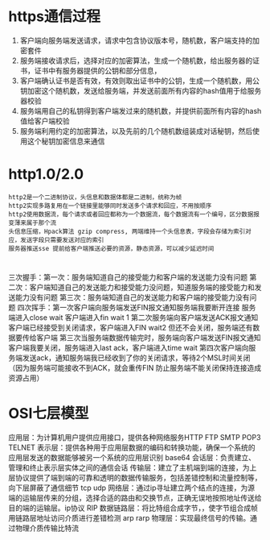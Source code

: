 # https通信过程
1. 客户端向服务端发送请求，请求中包含协议版本号，随机数，客户端支持的加密套件
2. 服务端接收请求后，选择对应的加密算法，生成一个随机数，给出服务器的证书，证书中有服务器提供的公钥和部分信息，
3. 客户端确认证书是否有效，有效则取出证书中的公钥，生成一个随机数，用公钥加密这个随机数，发送给服务端，并发送前面所有内容的hash值用于给服务器校验
4. 服务端用自己的私钥得到客户端发过来的随机数，并提供前面所有内容的hash值给客户端校验
5. 服务端利用约定的加密算法，以及先前的几个随机数组装成对话秘钥，然后使用这个秘钥加密信息来通信

# http1.0/2.0
    http2是一个二进制协议，头信息和数据体都是二进制，统称为帧
    http2实现多路复用在一个链接里能够同时发送多个请求和回应，不用按顺序
    http2使用数据流，每个请求或者回应都称为一个数据流，每个数据流有一个编号，区分数据报变薄来属于那个流
    头信息压缩，Hpack算法 gzip compress, 两端维持一个头信息表，字段会存储为索引对应，发送字段只需要发送对应的索引
    服务器推送sse 提前给客户端推送必要的资源，静态资源，可以减少延迟时间


# 
三次握手：第一次：服务端知道自己的接受能力和客户端的发送能力没有问题
              第二次：客户端知道自己的发送能力和接受能力没问题，知道服务端的接受能力和发送能力没有问题
              第三次：服务端知道自己的发送能力和客户端的接受能力没有问题
四次挥手：第一次客户端向服务端发送FIN报文通知服务端我要断开连接 服务端进入close wait 客户端进入fin wait 1
        第二次服务端向客户端发送ACK报文通知客户端已经接受到关闭请求，客户端进入FIN wait2 但还不会关闭，服务端还有数据要传给客户端
        第三次当服务端数据传输完时，服务端向客户端发送FIN报文通知客户端我要关闭，服务端进入last ack，客户端进入time wait 
        第四次客户端向服务端发送ack，通知服务端我已经收到了你的关闭请求，等待2个MSL时间关闭（因为服务端可能接收不到ACK，就会重传FIN 防止服务端不能关闭保持连接造成资源占用）      


# OSI七层模型
应用层：为计算机用户提供应用接口，提供各种网络服务HTTP FTP SMTP POP3 TELNET
表示层：提供各种用于应用层数据的编码和转换功能，确保一个系统的应用层发送的数据能够被另一个系统的应用层识别 base64
会话层：负责建立、管理和终止表示层实体之间的通信会话
传输层：建立了主机端到端的连接，为上层协议提供了端到端的可靠和透明的数据传输服务，包括差错控制和流量控制等，向下层屏蔽了通信细节 tcp udp
网络层：通过ip寻址建立两个结点的连接，为源端的运输层传来的分组，选择合适的路由和交换节点，正确无误地按照地址传送给目的端的运输层。ip协议 RIP
数据链路层：将比特组合成字节，，使字节组合成帧用链路层地址访问介质进行差错检测 arp rarp
物理层：实现最终信号的传输。通过物理介质传输比特流